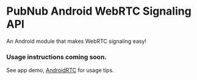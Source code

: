 # PubNub Android WebRTC Signaling API

An Android module that makes WebRTC signaling easy!

### Usage instructions coming soon.

See app demo, [AndroidRTC](https://github.com/GleasonK/AndroidRTC) for usage
tips.
